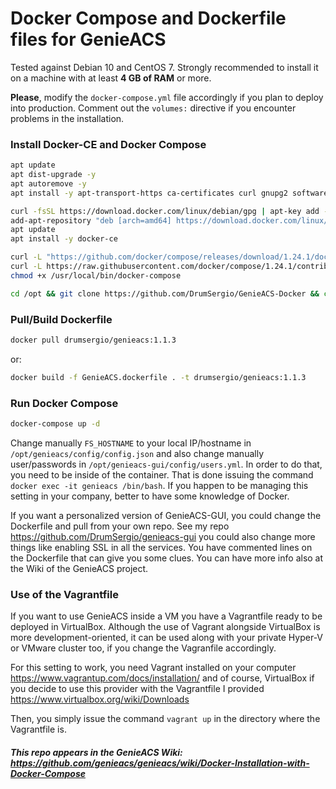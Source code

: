 # Docker Compose and Dockerfile files for GenieACS

Tested against Debian 10 and CentOS 7. Strongly recommended to install it on a machine with at least **4 GB of RAM** or more.

**Please**, modify the `docker-compose.yml` file accordingly if you plan to deploy into production. Comment out the `volumes:` directive if you encounter problems in the installation.

### Install Docker-CE and Docker Compose

```bash
apt update
apt dist-upgrade -y
apt autoremove -y
apt install -y apt-transport-https ca-certificates curl gnupg2 software-properties-common sudo openssh-server htop avahi-daemon tcpdump wget

curl -fsSL https://download.docker.com/linux/debian/gpg | apt-key add -
add-apt-repository "deb [arch=amd64] https://download.docker.com/linux/debian $(lsb_release -cs) stable"
apt update
apt install -y docker-ce

curl -L "https://github.com/docker/compose/releases/download/1.24.1/docker-compose-$(uname -s)-$(uname -m)" -o /usr/local/bin/docker-compose
curl -L https://raw.githubusercontent.com/docker/compose/1.24.1/contrib/completion/bash/docker-compose -o /etc/bash_completion.d/docker-compose ## In order to enable command-line completion of Compose
chmod +x /usr/local/bin/docker-compose

cd /opt && git clone https://github.com/DrumSergio/GenieACS-Docker && cd GenieACS-Docker
```

### Pull/Build Dockerfile

```bash
docker pull drumsergio/genieacs:1.1.3
```
or:
```bash
docker build -f GenieACS.dockerfile . -t drumsergio/genieacs:1.1.3
```

### Run Docker Compose

```bash
docker-compose up -d
```

Change manually `FS_HOSTNAME` to your local IP/hostname in `/opt/genieacs/config/config.json` and also change manually user/passwords in `/opt/genieacs-gui/config/users.yml`. In order to do that, you need to be inside of the container. That is done issuing the command `docker exec -it genieacs /bin/bash`. If you happen to be managing this setting in your company, better to have some knowledge of Docker.

If you want a personalized version of GenieACS-GUI, you could change the Dockerfile and pull from your own repo. See my repo https://github.com/DrumSergio/genieacs-gui you could also change more things like enabling SSL in all the services. You have commented lines on the Dockerfile that can give you some clues. You can have more info also at the Wiki of the GenieACS project.

### Use of the Vagrantfile
If you want to use GenieACS inside a VM you have a Vagrantfile ready to be deployed in VirtualBox. Although the use of Vagrant alongside VirtualBox is more development-oriented, it can be used along with your private Hyper-V or VMware cluster too, if you change the Vagranfile accordingly.

For this setting to work, you need Vagrant installed on your computer https://www.vagrantup.com/docs/installation/ and of course, VirtualBox if you decide to use this provider with the Vagrantfile I provided https://www.virtualbox.org/wiki/Downloads

Then, you simply issue the command `vagrant up` in the directory where the Vagrantfile is.

##### This repo appears in the GenieACS Wiki: https://github.com/genieacs/genieacs/wiki/Docker-Installation-with-Docker-Compose
